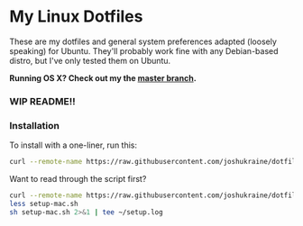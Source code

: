 # My Linux Dotfiles

These are my dotfiles and general system preferences adapted (loosely speaking) for Ubuntu. They'll probably work fine with any Debian-based distro, but I've only tested them on Ubuntu.

**Running OS X? Check out my the [master branch](https://github.com/joshukraine/dotfiles).**

### WIP README!!

### Installation

To install with a one-liner, run this:

```sh
curl --remote-name https://raw.githubusercontent.com/joshukraine/dotfiles/master/setup-mac.sh && sh setup-mac.sh 2>&1 | tee ~/setup.log
```

Want to read through the script first?
```sh
curl --remote-name https://raw.githubusercontent.com/joshukraine/dotfiles/master/setup-mac.sh
less setup-mac.sh
sh setup-mac.sh 2>&1 | tee ~/setup.log
```


